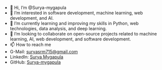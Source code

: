 - 👋 Hi, I’m @Surya-mygapula
- 👀 I’m interested in  software development, machine learning, web development, and AI.
- 🌱 I’m currently learning  and improving my skills in Python, web technologies, data analysis, and deep learning.
- 💞️ I’m looking to collaborate on open-source projects related to machine learning, AI, web development, and software development.
- 📫 How to reach me
- G-Mail:  suryasrm715@gmail.com
- LinkedIn: [Surya Mygapula](https://www.linkedin.com/in/surya-ganesh-mygapula-b60441264)
- GitHub: [Surya-mygapula](https://github.com/Surya-mygapula)


<!---
Surya-mygapula/Surya-mygapula is a ✨ special ✨ repository because its `README.md` (this file) appears on your GitHub profile.
You can click the Preview link to take a look at your changes.
--->
